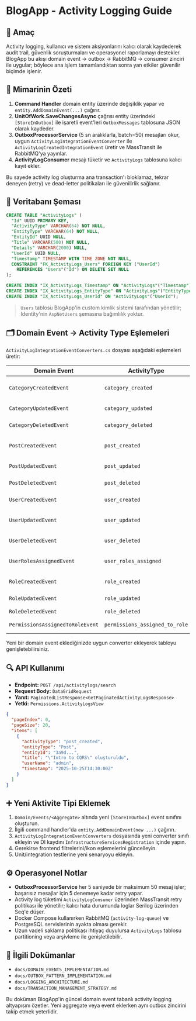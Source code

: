 # BlogApp - Activity Logging Guide

## 🎯 Amaç
Activity logging, kullanıcı ve sistem aksiyonlarını kalıcı olarak kaydederek audit trail, güvenlik soruşturmaları ve operasyonel raporlamayı destekler. BlogApp bu akışı domain event → outbox → RabbitMQ → consumer zinciri ile uygular; böylece ana işlem tamamlandıktan sonra yan etkiler güvenilir biçimde işlenir.

## 🧱 Mimarinin Özeti
1. **Command Handler** domain entity üzerinde değişiklik yapar ve `entity.AddDomainEvent(...)` çağırır.
2. **UnitOfWork.SaveChangesAsync** çağrısı entity üzerindeki `[StoreInOutbox]` ile işaretli event'leri `OutboxMessages` tablosuna JSON olarak kaydeder.
3. **OutboxProcessorService** (5 sn aralıklarla, batch=50) mesajları okur, uygun `ActivityLogIntegrationEventConverter` ile `ActivityLogCreatedIntegrationEvent` üretir ve MassTransit ile RabbitMQ'ya yayınlar.
4. **ActivityLogConsumer** mesajı tüketir ve `ActivityLogs` tablosuna kalıcı kayıt ekler.

Bu sayede activity log oluşturma ana transaction'ı bloklamaz, tekrar deneyen (retry) ve dead-letter politikaları ile güvenilirlik sağlanır.

## 💾 Veritabanı Şeması
```sql
CREATE TABLE "ActivityLogs" (
  "Id" UUID PRIMARY KEY,
  "ActivityType" VARCHAR(64) NOT NULL,
  "EntityType" VARCHAR(64) NOT NULL,
  "EntityId" UUID NULL,
  "Title" VARCHAR(500) NOT NULL,
  "Details" VARCHAR(2000) NULL,
  "UserId" UUID NULL,
  "Timestamp" TIMESTAMP WITH TIME ZONE NOT NULL,
  CONSTRAINT "FK_ActivityLogs_Users" FOREIGN KEY ("UserId")
    REFERENCES "Users"("Id") ON DELETE SET NULL
);

CREATE INDEX "IX_ActivityLogs_Timestamp" ON "ActivityLogs"("Timestamp");
CREATE INDEX "IX_ActivityLogs_EntityType" ON "ActivityLogs"("EntityType");
CREATE INDEX "IX_ActivityLogs_UserId" ON "ActivityLogs"("UserId");
```

> `Users` tablosu BlogApp'in custom kimlik sistemi tarafından yönetilir; Identity'nin `AspNetUsers` şemasına bağımlılık yoktur.

## 🗂️ Domain Event → Activity Type Eşlemeleri
`ActivityLogIntegrationEventConverters.cs` dosyası aşağıdaki eşlemeleri üretir:

| Domain Event | ActivityType | EntityType | Açıklama |
|--------------|--------------|------------|----------|
| `CategoryCreatedEvent` | `category_created` | Category | Yeni kategori oluşturuldu |
| `CategoryUpdatedEvent` | `category_updated` | Category | Kategori güncellendi |
| `CategoryDeletedEvent` | `category_deleted` | Category | Kategori silindi |
| `PostCreatedEvent` | `post_created` | Post | Yeni blog yazısı oluşturuldu |
| `PostUpdatedEvent` | `post_updated` | Post | Blog yazısı güncellendi |
| `PostDeletedEvent` | `post_deleted` | Post | Blog yazısı silindi |
| `UserCreatedEvent` | `user_created` | User | Kullanıcı oluşturuldu |
| `UserUpdatedEvent` | `user_updated` | User | Kullanıcı bilgileri güncellendi |
| `UserDeletedEvent` | `user_deleted` | User | Kullanıcı silindi |
| `UserRolesAssignedEvent` | `user_roles_assigned` | User | Kullanıcı rolleri güncellendi |
| `RoleCreatedEvent` | `role_created` | Role | Rol oluşturuldu |
| `RoleUpdatedEvent` | `role_updated` | Role | Rol güncellendi |
| `RoleDeletedEvent` | `role_deleted` | Role | Rol silindi |
| `PermissionsAssignedToRoleEvent` | `permissions_assigned_to_role` | Role | Role'e izin atandı |

Yeni bir domain event eklediğinizde uygun converter ekleyerek tabloyu genişletebilirsiniz.

## 🔍 API Kullanımı
- **Endpoint:** `POST /api/activitylogs/search`
- **Request Body:** `DataGridRequest`
- **Yanıt:** `PaginatedListResponse<GetPaginatedActivityLogsResponse>`
- **Yetki:** `Permissions.ActivityLogsView`

```json
{
  "pageIndex": 0,
  "pageSize": 20,
  "items": [
    {
      "activityType": "post_created",
      "entityType": "Post",
      "entityId": "3a9d...",
      "title": "\"Intro to CQRS\" oluşturuldu",
      "userName": "admin",
      "timestamp": "2025-10-25T14:30:00Z"
    }
  ]
}
```

## ➕ Yeni Aktivite Tipi Eklemek
1. `Domain/Events/<Aggregate>` altında yeni `[StoreInOutbox]` event sınıfını oluşturun.
2. İlgili command handler'da `entity.AddDomainEvent(new ...)` çağırın.
3. `ActivityLogIntegrationEventConverters` dosyasında yeni converter sınıfı ekleyin ve DI kaydını `InfrastructureServicesRegistration` içinde yapın.
4. Gerekirse frontend filtrelerini/ikon eşlemelerini güncelleyin.
5. Unit/integration testlerine yeni senaryoyu ekleyin.

## ⚙️ Operasyonel Notlar
- **OutboxProcessorService** her 5 saniyede bir maksimum 50 mesaj işler; başarısız mesajlar için 5 denemeye kadar retry yapar.
- Activity log tüketimi `ActivityLogConsumer` üzerinden MassTransit retry politikası ile yönetilir; kalıcı hata durumunda loglar Serilog üzerinden Seq'e düşer.
- Docker Compose kullanırken RabbitMQ (`activity-log-queue`) ve PostgreSQL servislerinin ayakta olması gerekir.
- Uzun vadeli saklama politikası ihtiyaç duyulursa `ActivityLogs` tablosu partitioning veya arşivleme ile genişletilebilir.

## 📎 İlgili Dokümanlar
- `docs/DOMAIN_EVENTS_IMPLEMENTATION.md`
- `docs/OUTBOX_PATTERN_IMPLEMENTATION.md`
- `docs/LOGGING_ARCHITECTURE.md`
- `docs/TRANSACTION_MANAGEMENT_STRATEGY.md`

Bu doküman BlogApp'in güncel domain event tabanlı activity logging altyapısını özetler. Yeni aggregate veya event eklerken aynı outbox zincirini takip etmek yeterlidir.
